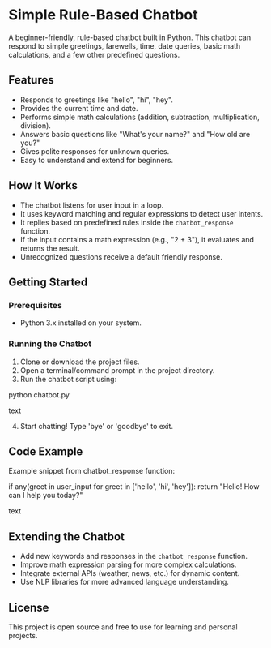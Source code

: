 # Simple Rule-Based Chatbot

A beginner-friendly, rule-based chatbot built in Python. This chatbot can respond to simple greetings, farewells, time, date queries, basic math calculations, and a few other predefined questions.

## Features

- Responds to greetings like "hello", "hi", "hey".
- Provides the current time and date.
- Performs simple math calculations (addition, subtraction, multiplication, division).
- Answers basic questions like "What's your name?" and "How old are you?"
- Gives polite responses for unknown queries.
- Easy to understand and extend for beginners.

## How It Works

- The chatbot listens for user input in a loop.
- It uses keyword matching and regular expressions to detect user intents.
- It replies based on predefined rules inside the `chatbot_response` function.
- If the input contains a math expression (e.g., "2 + 3"), it evaluates and returns the result.
- Unrecognized questions receive a default friendly response.

## Getting Started

### Prerequisites

- Python 3.x installed on your system.

### Running the Chatbot

1. Clone or download the project files.
2. Open a terminal/command prompt in the project directory.
3. Run the chatbot script using:

python chatbot.py

text

4. Start chatting! Type 'bye' or 'goodbye' to exit.

## Code Example

Example snippet from chatbot_response function:

if any(greet in user_input for greet in ['hello', 'hi', 'hey']):
return "Hello! How can I help you today?"

text

## Extending the Chatbot

- Add new keywords and responses in the `chatbot_response` function.
- Improve math expression parsing for more complex calculations.
- Integrate external APIs (weather, news, etc.) for dynamic content.
- Use NLP libraries for more advanced language understanding.

## License

This project is open source and free to use for learning and personal projects.
